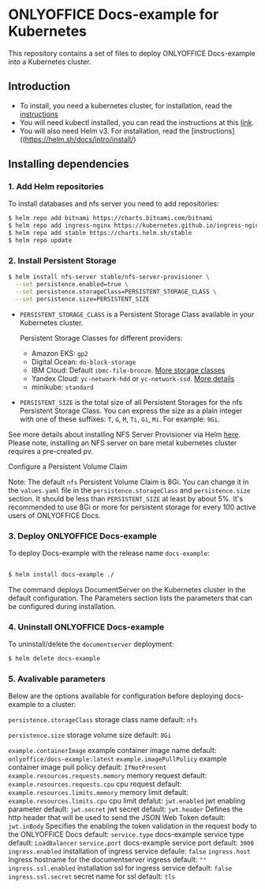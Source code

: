 # ONLYOFFICE Docs-example for Kubernetes

This repository contains a set of files to deploy ONLYOFFICE Docs-example into a Kubernetes cluster.

## Introduction

- To install, you need a kubernetes cluster, for installation, read the [instructions](https://kubernetes.io/docs/setup/) 
- You will need kubectl installed, you can read the instructions at this [link](https://kubernetes.io/docs/tasks/tools/).
- You will also need Helm v3. For installation, read the [instructions]((https://helm.sh/docs/intro/install/)

## Installing dependencies  

### 1. Add Helm repositories

To install databases and nfs server you need to add repositories:

```bash
$ helm repo add bitnami https://charts.bitnami.com/bitnami
$ helm repo add ingress-nginx https://kubernetes.github.io/ingress-nginx
$ helm repo add stable https://charts.helm.sh/stable
$ helm repo update
```
### 2. Install Persistent Storage

```bash
$ helm install nfs-server stable/nfs-server-provisioner \
  --set persistence.enabled=true \
  --set persistence.storageClass=PERSISTENT_STORAGE_CLASS \
  --set persistence.size=PERSISTENT_SIZE
```

- `PERSISTENT_STORAGE_CLASS` is a Persistent Storage Class available in your Kubernetes cluster.

  Persistent Storage Classes for different providers:
  - Amazon EKS: `gp2`
  - Digital Ocean: `do-block-storage`
  - IBM Cloud: Default `ibmc-file-bronze`. [More storage classes](https://cloud.ibm.com/docs/containers?topic=containers-file_storage)
  - Yandex Cloud: `yc-network-hdd` or `yc-network-ssd`. [More details](https://cloud.yandex.ru/docs/managed-kubernetes/operations/volumes/manage-storage-class)
  - minikube: `standard`

- `PERSISTENT_SIZE` is the total size of all Persistent Storages for the nfs Persistent Storage Class. You can express the size as a plain integer with one of these suffixes: `T`, `G`, `M`, `Ti`, `Gi`, `Mi`. For example: `9Gi`.

See more details about installing NFS Server Provisioner via Helm [here](https://github.com/helm/charts/tree/master/stable/nfs-server-provisioner#nfs-server-provisioner).
Please note, installing an NFS server on bare metal kubernetes cluster requires a pre-created pv.

Configure a Persistent Volume Claim

Note: The default `nfs` Persistent Volume Claim is 8Gi. You can change it in the `values.yaml` file in the `persistence.storageClass` and `persistence.size` section. It should be less than `PERSISTENT_SIZE` at least by about 5%. It's recommended to use 8Gi or more for persistent storage for every 100 active users of ONLYOFFICE Docs.

### 3. Deploy ONLYOFFICE Docs-example

To deploy Docs-example with the release name `docs-example`:

```bash

$ helm install docs-example ./
```

The command deploys DocumentServer on the Kubernetes cluster in the default configuration. The Parameters section lists the parameters that can be configured during installation.

### 4. Uninstall ONLYOFFICE Docs-example

To uninstall/delete the `documentserver` deployment:

```bash
$ helm delete docs-example

```

### 5. Avalivable parameters

Below are the options available for configuration before deploying docs-example to a cluster: 

`persistence.storageClass` storage class name default: `nfs`

`persistence.size` storage volume size default: `8Gi`

`example.containerImage` example container image name default: `onlyoffice/docs-example:latest`
`example.imagePullPolicy` example container image pull policy default: `IfNotPresent`
`example.resources.requests.memory` memory request default: 
`example.resources.requests.cpu` cpu request default: 
`example.resources.limits.memory` memory limit default: 
`example.resources.limits.cpu` cpu limit defalut: 
`jwt.enabled` jwt enabling parameter default:
`jwt.secret` jwt secret default: 
`jwt.header` Defines the http header that will be used to send the JSON Web Token default: 
`jwt.inBody` Specifies the enabling the token validation in the request body to the ONLYOFFICE Docs default: 
`service.type` docs-example service type default: `LoadBalancer`
`service.port` docs-example service port default: `3000`
`ingress.enabled` installation of ingress service defaule: `false`
`ingress.host` Ingress hostname for the documentserver ingress default:	`""`
`ingress.ssl.enabled` installation ssl for ingress service default: `false`
`ingress.ssl.secret` secret name for ssl default: `tls`
